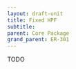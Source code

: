 ```yaml
---
layout: draft-unit
title: Fixed HPF
subtitle: 
parent: Core Package
grand_parent: ER-301
---
```


TODO
